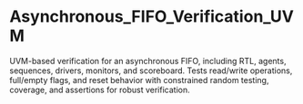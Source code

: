# Asynchronous_FIFO_Verification_UVM
UVM-based verification for an asynchronous FIFO, including RTL, agents, sequences, drivers, monitors, and scoreboard. Tests read/write operations, full/empty flags, and reset behavior with constrained random testing, coverage, and assertions for robust verification.
